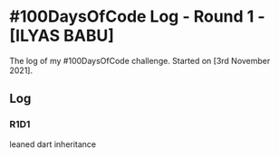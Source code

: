 # #100DaysOfCode Log - Round 1 - [ILYAS BABU]

The log of my #100DaysOfCode challenge. Started on [3rd November 2021].

## Log

### R1D1
leaned dart inheritance

